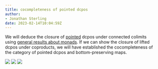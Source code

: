 ```yaml
---
title: cocompleteness of pointed dcpos
author:
- Jonathan Sterling
date: 2023-02-14T10:04:59Z
---
```


We will deduce the closure of [pointed](jms-001S) dcpos under connected colimits using [general results about monads](jms-002U). If we can show the closure of lifted dcpos under coproducts, we will have established the cocompleteness of the category of pointed dcpos and bottom-preserving maps.

![](jms-001D)
![](jms-001F)
![](jms-001L)
